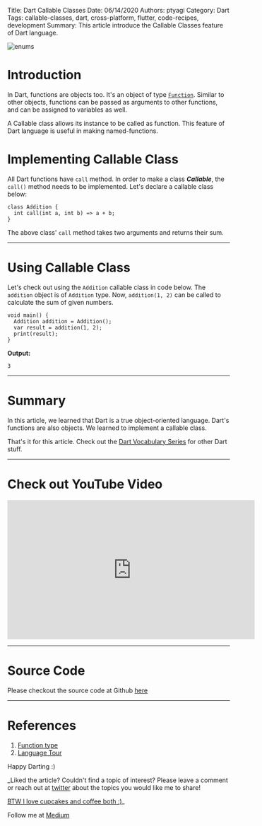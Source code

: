 Title: Dart Callable Classes
Date: 06/14/2020
Authors: ptyagi
Category: Dart
Tags: callable-classes, dart, cross-platform, flutter, code-recipes, development
Summary: This article introduce the Callable Classes feature of Dart language.

![enums]({attach}../../images/dart/callable.jpg)

# Introduction

In Dart, functions are objects too. It's an object of type [`Function`](https://api.dart.dev/stable/2.8.4/dart-core/Function-class.html). Similar to other objects, functions can be passed as arguments to other functions, and can be assigned to variables as well.

A Callable class allows its instance to be called as function. This feature of Dart language is useful in making named-functions.


# Implementing Callable Class

All Dart functions have `call` method. In order to make a class ***Callable***, the `call()` method needs to be implemented. Let's declare a callable class below:

```
class Addition {
  int call(int a, int b) => a + b;
}
```

The above class' `call` method takes two arguments and returns their sum.

---

# Using Callable Class

Let's check out using the `Addition` callable class in code below. The `addition` object is of `Addition` type. Now, `addition(1, 2)` can be called to calculate the sum of given numbers.

```
void main() {
  Addition addition = Addition();
  var result = addition(1, 2);
  print(result);
}
```

**Output:**

```
3
```
---


# Summary

In this article, we learned that Dart is a true object-oriented language. Dart's functions are also objects. We learned to implement a callable class.

That's it for this article. Check out the [Dart Vocabulary Series](https://ptyagicodecamp.github.io/a-dartflutter-vocabulary-series.html) for other Dart stuff.

---


# Check out YouTube Video

<iframe width="560" height="315" src="https://www.youtube.com/embed/TODO" frameborder="0" allow="accelerometer; autoplay; encrypted-media; gyroscope; picture-in-picture" allowfullscreen></iframe>

---

# Source Code

Please checkout the source code at Github [here](https://github.com/ptyagicodecamp/dart_vocab/blob/master/src/callable_class.dart )

---

# References

1. [Function type](https://api.dart.dev/stable/2.8.4/dart-core/Function-class.html)
2. [Language Tour](https://dart.dev/guides/language/language-tour#callable-classes)


Happy Darting :)

_Liked the article?
Couldn't find a topic of interest? Please leave a comment or reach out at [twitter](https://twitter.com/ptyagi13) about the topics you would like me to share!

[BTW I love cupcakes and coffee both :)](https://www.paypal.me/pritya)_

Follow me at [Medium](https://medium.com/@ptyagicodecamp)
